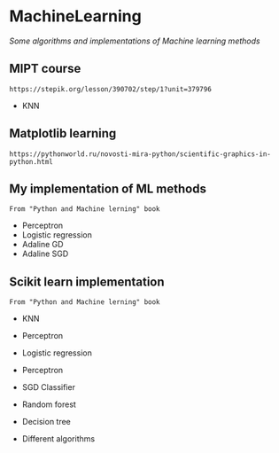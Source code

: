 # MachineLearning

_Some algorithms and implementations of Machine learning methods_

## MIPT course
`https://stepik.org/lesson/390702/step/1?unit=379796`

* KNN

## Matplotlib learning
`https://pythonworld.ru/novosti-mira-python/scientific-graphics-in-python.html`

## My implementation of ML methods 

`From "Python and Machine lerning" book`

* Perceptron
* Logistic regression
* Adaline GD
* Adaline SGD

## Scikit learn implementation

`From "Python and Machine lerning" book`

* KNN
* Perceptron
* Logistic regression
* Perceptron
* SGD Classifier
* Random forest
* Decision tree

* Different algorithms